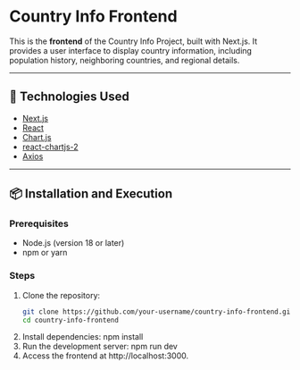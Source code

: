 # Country Info Frontend

This is the **frontend** of the Country Info Project, built with Next.js. It provides a user interface to display country information, including population history, neighboring countries, and regional details.

---

## 🚀 Technologies Used

- [Next.js](https://nextjs.org/)
- [React](https://reactjs.org/)
- [Chart.js](https://www.chartjs.org/)
- [react-chartjs-2](https://github.com/reactchartjs/react-chartjs-2)
- [Axios](https://axios-http.com/)

---

## 📦 Installation and Execution

### Prerequisites
- Node.js (version 18 or later)
- npm or yarn

### Steps

1. Clone the repository:
   ```bash
   git clone https://github.com/your-username/country-info-frontend.git
   cd country-info-frontend
2. Install dependencies:
    npm install
3. Run the development server:
    npm run dev
4. Access the frontend at http://localhost:3000.
